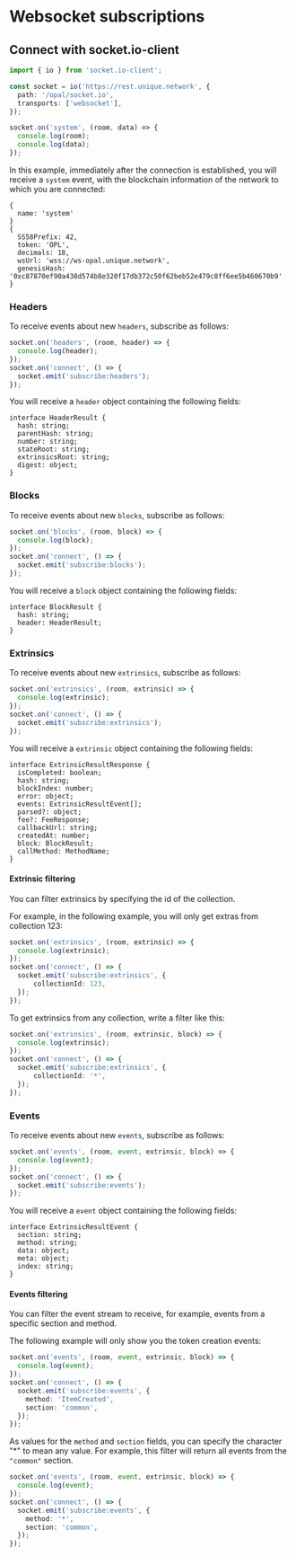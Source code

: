# Websocket subscriptions

## Connect with socket.io-client

```typescript
import { io } from 'socket.io-client';

const socket = io('https://rest.unique.network', {
  path: '/opal/socket.io',
  transports: ['websocket'],
});

socket.on('system', (room, data) => {
  console.log(room);
  console.log(data);
});
```
In this example, immediately after the connection is established, you will receive a `system` event, with the blockchain information of the network to which you are connected:
```text
{
  name: 'system'
}
{
  SS58Prefix: 42,
  token: 'OPL',
  decimals: 18,
  wsUrl: 'wss://ws-opal.unique.network',
  genesisHash: '0xc87870ef90a438d574b8e320f17db372c50f62beb52e479c8ff6ee5b460670b9'
}
```

### Headers

To receive events about new `headers`, subscribe as follows:

```typescript
socket.on('headers', (room, header) => {
  console.log(header);
});
socket.on('connect', () => {
  socket.emit('subscribe:headers');  
});
```

You will receive a `header` object containing the following fields:
```
interface HeaderResult {
  hash: string;
  parentHash: string;
  number: string;
  stateRoot: string;
  extrinsicsRoot: string;
  digest: object;
}
```

### Blocks

To receive events about new `blocks`, subscribe as follows:

```typescript
socket.on('blocks', (room, block) => {
  console.log(block);
});
socket.on('connect', () => {
  socket.emit('subscribe:blocks');  
});
```

You will receive a `block` object containing the following fields:
```
interface BlockResult {
  hash: string;
  header: HeaderResult;
}
```

### Extrinsics

To receive events about new `extrinsics`, subscribe as follows:

```typescript
socket.on('extrinsics', (room, extrinsic) => {
  console.log(extrinsic);
});
socket.on('connect', () => {
  socket.emit('subscribe:extrinsics');  
});
```

You will receive a `extrinsic` object containing the following fields:
```
interface ExtrinsicResultResponse {
  isCompleted: boolean;
  hash: string;
  blockIndex: number;
  error: object;
  events: ExtrinsicResultEvent[];
  parsed?: object;
  fee?: FeeResponse;
  callbackUrl: string;
  createdAt: number;
  block: BlockResult;
  callMethod: MethodName;
}
```

#### Extrinsic filtering

You can filter extrinsics by specifying the id of the collection.

For example, in the following example, you will only get extras from collection 123:
```typescript
socket.on('extrinsics', (room, extrinsic) => {
  console.log(extrinsic);
});
socket.on('connect', () => {
  socket.emit('subscribe:extrinsics', {
      collectionId: 123,
  });  
});
```

To get extrinsics from any collection, write a filter like this:
```typescript
socket.on('extrinsics', (room, extrinsic, block) => {
  console.log(extrinsic);
});
socket.on('connect', () => {
  socket.emit('subscribe:extrinsics', {
      collectionId: '*',
  });  
});
```

### Events

To receive events about new `events`, subscribe as follows:

```typescript
socket.on('events', (room, event, extrinsic, block) => {
  console.log(event);
});
socket.on('connect', () => {
  socket.emit('subscribe:events');
});
```

You will receive a `event` object containing the following fields:
```
interface ExtrinsicResultEvent {
  section: string;
  method: string;
  data: object;
  meta: object;
  index: string;
}
```

#### Events filtering
You can filter the event stream to receive, for example, events from a specific section and method.

The following example will only show you the token creation events:
```typescript
socket.on('events', (room, event, extrinsic, block) => {
  console.log(event);
});
socket.on('connect', () => {
  socket.emit('subscribe:events', {
    method: 'ItemCreated',
    section: 'common',
  });
});
```

As values for the `method` and `section` fields, you can specify the character "*" to mean any value.
For example, this filter will return all events from the `"common"` section.
```typescript
socket.on('events', (room, event, extrinsic, block) => {
  console.log(event);
});
socket.on('connect', () => {
  socket.emit('subscribe:events', {
    method: '*',
    section: 'common',
  });
});
```